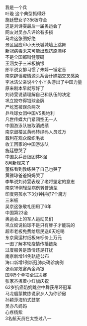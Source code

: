 我是一个兵  
叶璇 这个典型抓得好  
施廷懋女子3米板夺金  
这是刘诗雯最后一届奥运会了  
网友对吴亦凡评论有多损  
马龙这张图好绝  
景区回应印小天长城城墙上跳舞  
新冠病毒未来可能出现抗原漂移  
不是全国都叫健康码  
王涵女子三米板摘银  
郎平说女排习惯了朱婷一锤定音  
南京辟谣疫情源头系会计嫖娼交叉感染  
李冰洁父亲说4个小丫头游出了中国力量  
原来剧本早就写好了  
刘诗雯说请理解自己和队伍的决定  
巩立姣夺得铅球金牌  
严屹宽被误杀两次  
乒乓球女团中国VS奥地利  
凡世传媒大门紧闭空无一人  
中国游泳队被取消成绩  
南京鼓楼区黄码转绿码人员过万  
戴利在观众席织毛衣  
收工回家的中国游泳队  
施廷懋哭了  
中国女乒晋级团体8强  
8月新规来了  
董栋看到教练哭了自己也哭了  
黄雅琼爸爸妈妈哭了  
李隼说刘诗雯表现了老将坚定的意志  
南京16例轻型病例转普通型  
印度男孩水下3分钟拼好7个魔方  
三米板  
吴京这张敬礼图用了6年  
中国第23金  
奥运会上的军人运动员们  
巩立姣说铅球不是只有胖子才能玩的  
超市老板免费给居民送6天吃喝  
东京奥运村纸板床标价上万元  
一图了解本轮疫情传播链条  
过度服务是热情还是打扰  
南京新增14例轨迹公布  
海口新增1例新冠肺炎确诊病例  
张雨霏炫富两金两银  
国羽5个单项全进决赛  
张家齐挥着小红旗庆祝  
62岁抗癌奶奶跳空中舞获吊环冠军  
马龙启蒙教练说家乡人为你骄傲  
孙颖莎海豹式鼓掌  
吴亦凡妈妈  
心疼杨紫  
3名航天员在太空过八一  
